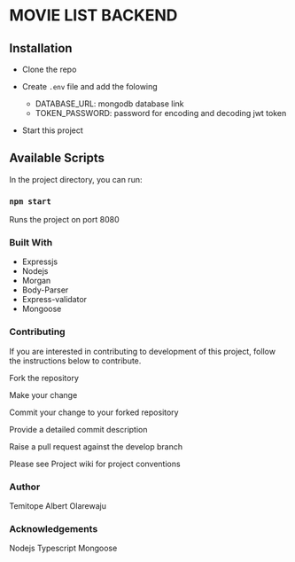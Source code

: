 # MOVIE LIST BACKEND

## Installation
- Clone the repo
- Create `.env` file and add the folowing
  - DATABASE_URL: mongodb database link
  - TOKEN_PASSWORD: password for encoding and decoding jwt token

- Start this project

## Available Scripts

In the project directory, you can run:

### `npm start`

Runs the project on port 8080

### Built With
- Expressjs
- Nodejs
- Morgan
- Body-Parser
- Express-validator
- Mongoose

### Contributing
If you are interested in contributing to development of this project, follow the instructions below to contribute.

Fork the repository

Make your change

Commit your change to your forked repository

Provide a detailed commit description

Raise a pull request against the develop branch

Please see Project wiki for project conventions

### Author
Temitope Albert Olarewaju

### Acknowledgements
Nodejs
Typescript
Mongoose
